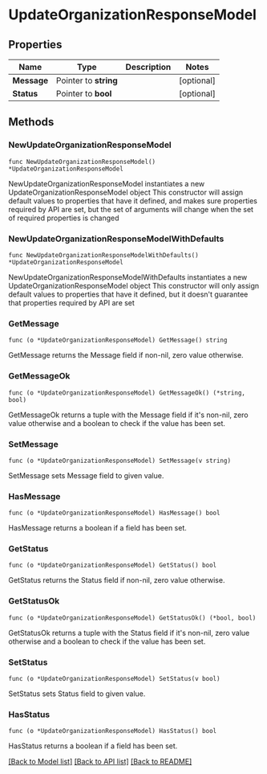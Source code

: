 # UpdateOrganizationResponseModel

## Properties

Name | Type | Description | Notes
------------ | ------------- | ------------- | -------------
**Message** | Pointer to **string** |  | [optional] 
**Status** | Pointer to **bool** |  | [optional] 

## Methods

### NewUpdateOrganizationResponseModel

`func NewUpdateOrganizationResponseModel() *UpdateOrganizationResponseModel`

NewUpdateOrganizationResponseModel instantiates a new UpdateOrganizationResponseModel object
This constructor will assign default values to properties that have it defined,
and makes sure properties required by API are set, but the set of arguments
will change when the set of required properties is changed

### NewUpdateOrganizationResponseModelWithDefaults

`func NewUpdateOrganizationResponseModelWithDefaults() *UpdateOrganizationResponseModel`

NewUpdateOrganizationResponseModelWithDefaults instantiates a new UpdateOrganizationResponseModel object
This constructor will only assign default values to properties that have it defined,
but it doesn't guarantee that properties required by API are set

### GetMessage

`func (o *UpdateOrganizationResponseModel) GetMessage() string`

GetMessage returns the Message field if non-nil, zero value otherwise.

### GetMessageOk

`func (o *UpdateOrganizationResponseModel) GetMessageOk() (*string, bool)`

GetMessageOk returns a tuple with the Message field if it's non-nil, zero value otherwise
and a boolean to check if the value has been set.

### SetMessage

`func (o *UpdateOrganizationResponseModel) SetMessage(v string)`

SetMessage sets Message field to given value.

### HasMessage

`func (o *UpdateOrganizationResponseModel) HasMessage() bool`

HasMessage returns a boolean if a field has been set.

### GetStatus

`func (o *UpdateOrganizationResponseModel) GetStatus() bool`

GetStatus returns the Status field if non-nil, zero value otherwise.

### GetStatusOk

`func (o *UpdateOrganizationResponseModel) GetStatusOk() (*bool, bool)`

GetStatusOk returns a tuple with the Status field if it's non-nil, zero value otherwise
and a boolean to check if the value has been set.

### SetStatus

`func (o *UpdateOrganizationResponseModel) SetStatus(v bool)`

SetStatus sets Status field to given value.

### HasStatus

`func (o *UpdateOrganizationResponseModel) HasStatus() bool`

HasStatus returns a boolean if a field has been set.


[[Back to Model list]](../README.md#documentation-for-models) [[Back to API list]](../README.md#documentation-for-api-endpoints) [[Back to README]](../README.md)


